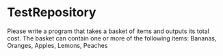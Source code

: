 # TestRepository
Please write a program that takes a basket of items and outputs its total cost. The basket can contain one or more of the following items: Bananas, Oranges, Apples, Lemons, Peaches

